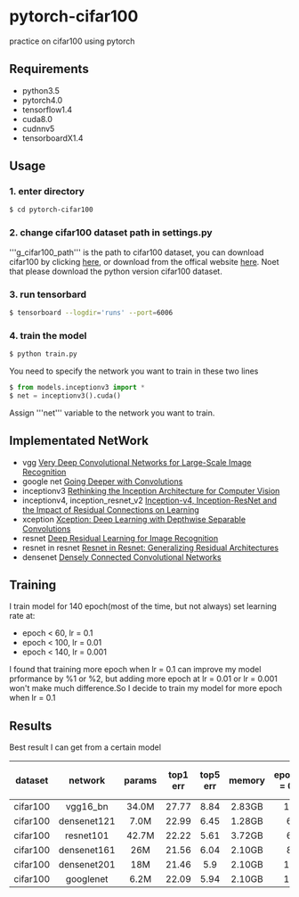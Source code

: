 # pytorch-cifar100

practice on cifar100 using pytorch

## Requirements
- python3.5
- pytorch4.0
- tensorflow1.4
- cuda8.0
- cudnnv5
- tensorboardX1.4
## Usage

### 1. enter directory
```bash
$ cd pytorch-cifar100
```

### 2. change cifar100 dataset path in settings.py
'''g_cifar100_path''' is the path to cifar100 dataset, you can download cifar100 by clicking [here](https://www.cs.toronto.edu/~kriz/cifar-100-python.tar.gz), or download from the offical website [here](https://www.cs.toronto.edu/~kriz/cifar.html). Noet that please download the python version cifar100 dataset.

### 3. run tensorbard
```bash
$ tensorboard --logdir='runs' --port=6006
```

### 4. train the model
```bash
$ python train.py
```
You need to specify the network you want to train in these two lines
```python
$ from models.inceptionv3 import *
$ net = inceptionv3().cuda()
```
Assign '''net''' variable to the network you want to train.

## Implementated NetWork

- vgg [Very Deep Convolutional Networks for Large-Scale Image Recognition](https://arxiv.org/abs/1409.1556v6)
- google net [Going Deeper with Convolutions](https://arxiv.org/abs/1409.4842v1)
- inceptionv3 [Rethinking the Inception Architecture for Computer Vision](https://arxiv.org/abs/1512.00567v3)
- inceptionv4, inception_resnet_v2 [Inception-v4, Inception-ResNet and the Impact of Residual Connections on Learning](https://arxiv.org/abs/1602.07261)
- xception [Xception: Deep Learning with Depthwise Separable Convolutions](https://arxiv.org/abs/1610.02357)
- resnet [Deep Residual Learning for Image Recognition](https://arxiv.org/abs/1512.03385v1)
- resnet in resnet [Resnet in Resnet: Generalizing Residual Architectures](https://arxiv.org/abs/1603.08029v1)
- densenet [Densely Connected Convolutional Networks](https://arxiv.org/abs/1608.06993v5)
    
## Training
I train model for 140 epoch(most of the time, but not always)
set learning rate at:
- epoch < 60, lr = 0.1
- epoch < 100, lr = 0.01
- epoch < 140, lr = 0.001

I found that training more epoch when lr = 0.1 can improve
my model prformance by %1 or %2, but adding more epoch at lr = 0.01
or lr = 0.001 won't make much difference.So I decide to train my
model for more epoch when lr = 0.1

## Results
Best result I can get from a certain model

|dataset|network|params|top1 err|top5 err|memory|epoch(lr = 0.1)|epoch(lr = 0.01)|epoch(lr = 0.001)|total epoch|
|:---:|:---:|:---:|:---:|:---:|:---:|:---:|:---:|:---:|:---:|
|cifar100|vgg16_bn|34.0M|27.77|8.84|2.83GB|140|40|40|220|
|cifar100|densenet121|7.0M|22.99|6.45|1.28GB|60|40|40|140|
|cifar100|resnet101|42.7M|22.22|5.61|3.72GB|60|40|40|140|
|cifar100|densenet161|26M|21.56|6.04|2.10GB|80|40|40|160|
|cifar100|densenet201|18M|21.46|5.9|2.10GB|100|40|40|180|
|cifar100|googlenet|6.2M|22.09|5.94|2.10GB|100|40|40|180|



